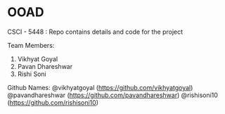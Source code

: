 # OOAD
CSCI - 5448 : Repo contains details and code for the project 

Team Members: 
1) Vikhyat Goyal
2) Pavan Dhareshwar 
3) Rishi Soni

Github Names:
@vikhyatgoyal (https://github.com/vikhyatgoyal)
@pavandhareshwar (https://github.com/pavandhareshwar)
@rishisoni10 (https://github.com/rishisoni10)

